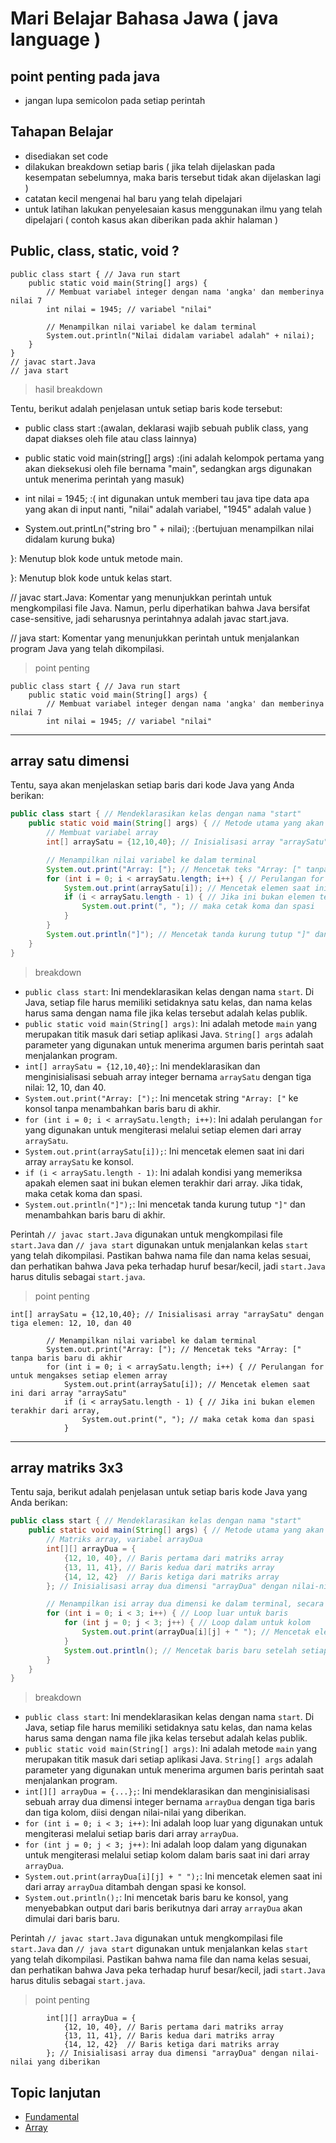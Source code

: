 # Mari Belajar Bahasa Jawa ( java language )




## point penting pada java 
- jangan lupa semicolon pada setiap perintah

## Tahapan Belajar
- disediakan set code 
- dilakukan breakdown setiap baris ( jika telah dijelaskan pada kesempatan sebelumnya, maka baris tersebut tidak akan dijelaskan lagi )
- catatan kecil mengenai hal baru yang telah dipelajari
- untuk latihan lakukan penyelesaian kasus menggunakan ilmu yang telah dipelajari ( contoh kasus akan diberikan pada akhir halaman )

## Public, class, static, void ?

```
public class start { // Java run start
    public static void main(String[] args) {
        // Membuat variabel integer dengan nama 'angka' dan memberinya nilai 7
        int nilai = 1945; // variabel "nilai"

        // Menampilkan nilai variabel ke dalam terminal
        System.out.println("Nilai didalam variabel adalah" + nilai);
    }
}
// javac start.Java
// java start
```

> hasil breakdown 

Tentu, berikut adalah penjelasan untuk setiap baris kode tersebut:

- public class start :(awalan, deklarasi wajib sebuah publik class, yang dapat diakses oleh file atau class lainnya)

- public static void main(string[] args) :(ini adalah kelompok pertama yang akan dieksekusi oleh file bernama "main", sedangkan args digunakan untuk menerima perintah yang masuk)

- int nilai = 1945; :( int digunakan untuk memberi tau java tipe data apa yang akan di input nanti, "nilai" adalah variabel, "1945" adalah value )

- System.out.printLn("string bro " + nilai); :(bertujuan menampilkan nilai didalam kurung buka)

}: Menutup blok kode untuk metode main.

}: Menutup blok kode untuk kelas start.

// javac start.Java: Komentar yang menunjukkan perintah untuk mengkompilasi file Java. Namun, perlu diperhatikan bahwa Java bersifat case-sensitive, jadi seharusnya perintahnya adalah javac start.java.

// java start: Komentar yang menunjukkan perintah untuk menjalankan program Java yang telah dikompilasi.

> point penting

```
public class start { // Java run start
    public static void main(String[] args) {
        // Membuat variabel integer dengan nama 'angka' dan memberinya nilai 7
        int nilai = 1945; // variabel "nilai"
```




---


## array satu dimensi 

Tentu, saya akan menjelaskan setiap baris dari kode Java yang Anda berikan:

```java
public class start { // Mendeklarasikan kelas dengan nama "start"
    public static void main(String[] args) { // Metode utama yang akan dijalankan oleh JVM (Java Virtual Machine)
        // Membuat variabel array
        int[] arraySatu = {12,10,40}; // Inisialisasi array "arraySatu" dengan tiga elemen: 12, 10, dan 40

        // Menampilkan nilai variabel ke dalam terminal
        System.out.print("Array: ["); // Mencetak teks "Array: [" tanpa baris baru di akhir
        for (int i = 0; i < arraySatu.length; i++) { // Perulangan for untuk mengakses setiap elemen array
            System.out.print(arraySatu[i]); // Mencetak elemen saat ini dari array "arraySatu"
            if (i < arraySatu.length - 1) { // Jika ini bukan elemen terakhir dari array,
                System.out.print(", "); // maka cetak koma dan spasi
            }
        }
        System.out.println("]"); // Mencetak tanda kurung tutup "]" dan baris baru
    }
}
```

> breakdown

- `public class start`: Ini mendeklarasikan kelas dengan nama `start`. Di Java, setiap file harus memiliki setidaknya satu kelas, dan nama kelas harus sama dengan nama file jika kelas tersebut adalah kelas publik.
- `public static void main(String[] args)`: Ini adalah metode `main` yang merupakan titik masuk dari setiap aplikasi Java. `String[] args` adalah parameter yang digunakan untuk menerima argumen baris perintah saat menjalankan program.
- `int[] arraySatu = {12,10,40};`: Ini mendeklarasikan dan menginisialisasi sebuah array integer bernama `arraySatu` dengan tiga nilai: 12, 10, dan 40.
- `System.out.print("Array: [");`: Ini mencetak string `"Array: ["` ke konsol tanpa menambahkan baris baru di akhir.
- `for (int i = 0; i < arraySatu.length; i++)`: Ini adalah perulangan `for` yang digunakan untuk mengiterasi melalui setiap elemen dari array `arraySatu`.
- `System.out.print(arraySatu[i]);`: Ini mencetak elemen saat ini dari array `arraySatu` ke konsol.
- `if (i < arraySatu.length - 1)`: Ini adalah kondisi yang memeriksa apakah elemen saat ini bukan elemen terakhir dari array. Jika tidak, maka cetak koma dan spasi.
- `System.out.println("]");`: Ini mencetak tanda kurung tutup `"]"` dan menambahkan baris baru di akhir.

Perintah `// javac start.Java` digunakan untuk mengkompilasi file `start.Java` dan `// java start` digunakan untuk menjalankan kelas `start` yang telah dikompilasi. Pastikan bahwa nama file dan nama kelas sesuai, dan perhatikan bahwa Java peka terhadap huruf besar/kecil, jadi `start.Java` harus ditulis sebagai `start.java`.


> point penting 

```
int[] arraySatu = {12,10,40}; // Inisialisasi array "arraySatu" dengan tiga elemen: 12, 10, dan 40

        // Menampilkan nilai variabel ke dalam terminal
        System.out.print("Array: ["); // Mencetak teks "Array: [" tanpa baris baru di akhir
        for (int i = 0; i < arraySatu.length; i++) { // Perulangan for untuk mengakses setiap elemen array
            System.out.print(arraySatu[i]); // Mencetak elemen saat ini dari array "arraySatu"
            if (i < arraySatu.length - 1) { // Jika ini bukan elemen terakhir dari array,
                System.out.print(", "); // maka cetak koma dan spasi
            }
```

--- 

## array matriks 3x3

Tentu saja, berikut adalah penjelasan untuk setiap baris kode Java yang Anda berikan:

```java
public class start { // Mendeklarasikan kelas dengan nama "start"
    public static void main(String[] args) { // Metode utama yang akan dijalankan oleh JVM (Java Virtual Machine)
        // Matriks array, variabel arrayDua
        int[][] arrayDua = {
            {12, 10, 40}, // Baris pertama dari matriks array
            {13, 11, 41}, // Baris kedua dari matriks array
            {14, 12, 42}  // Baris ketiga dari matriks array
        }; // Inisialisasi array dua dimensi "arrayDua" dengan nilai-nilai yang diberikan

        // Menampilkan isi array dua dimensi ke dalam terminal, secara manual
        for (int i = 0; i < 3; i++) { // Loop luar untuk baris
            for (int j = 0; j < 3; j++) { // Loop dalam untuk kolom
                System.out.print(arrayDua[i][j] + " "); // Mencetak elemen array dua dimensi
            }
            System.out.println(); // Mencetak baris baru setelah setiap baris dari matriks
        }
    }
}
```

> breakdown 
- `public class start`: Ini mendeklarasikan kelas dengan nama `start`. Di Java, setiap file harus memiliki setidaknya satu kelas, dan nama kelas harus sama dengan nama file jika kelas tersebut adalah kelas publik.
- `public static void main(String[] args)`: Ini adalah metode `main` yang merupakan titik masuk dari setiap aplikasi Java. `String[] args` adalah parameter yang digunakan untuk menerima argumen baris perintah saat menjalankan program.
- `int[][] arrayDua = {...};`: Ini mendeklarasikan dan menginisialisasi sebuah array dua dimensi integer bernama `arrayDua` dengan tiga baris dan tiga kolom, diisi dengan nilai-nilai yang diberikan.
- `for (int i = 0; i < 3; i++)`: Ini adalah loop luar yang digunakan untuk mengiterasi melalui setiap baris dari array `arrayDua`.
- `for (int j = 0; j < 3; j++)`: Ini adalah loop dalam yang digunakan untuk mengiterasi melalui setiap kolom dalam baris saat ini dari array `arrayDua`.
- `System.out.print(arrayDua[i][j] + " ");`: Ini mencetak elemen saat ini dari array `arrayDua` ditambah dengan spasi ke konsol.
- `System.out.println();`: Ini mencetak baris baru ke konsol, yang menyebabkan output dari baris berikutnya dari array `arrayDua` akan dimulai dari baris baru.

Perintah `// javac start.Java` digunakan untuk mengkompilasi file `start.Java` dan `// java start` digunakan untuk menjalankan kelas `start` yang telah dikompilasi. Pastikan bahwa nama file dan nama kelas sesuai, dan perhatikan bahwa Java peka terhadap huruf besar/kecil, jadi `start.Java` harus ditulis sebagai `start.java`.

> point penting 

```
        int[][] arrayDua = {
            {12, 10, 40}, // Baris pertama dari matriks array
            {13, 11, 41}, // Baris kedua dari matriks array
            {14, 12, 42}  // Baris ketiga dari matriks array
        }; // Inisialisasi array dua dimensi "arrayDua" dengan nilai-nilai yang diberikan
```

## Topic lanjutan 

- [Fundamental](./fundamental-java.md)
- [Array](./array-java.md)

